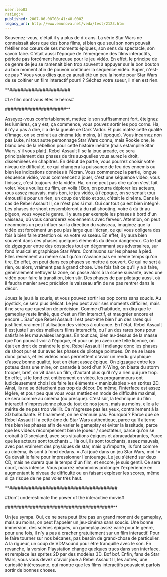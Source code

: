 ```yaml
---
user:leo03
rating:4
published: 2007-06-08T08:41:48.000Z
legacy_url: http://www.emunova.net/veda/test/2123.htm
---
```

Souvenez-vous, c'était il y a plus de dix ans. La série Star Wars ne connaissait alors que des bons films, si bien que seul son nom pouvait frétiller nos cœurs de ses moments épiques, son sens du spectacle, son savoir faire. C'était aussi l'époque de l'émergence des films interactifs, période pas forcément heureuse pour le jeu vidéo. En effet, le principe de ce genre de jeu se ramenait bien trop souvent à appuyer sur le bon bouton au bon moment afin de pouvoir continuer la séquence vidéo. Super, n'est-ce pas ? Vous vous dites que ça aurait été un peu la honte pour Star Wars de se coltiner un film interactif pourri ? Séchez votre sueur, il n'en est rien.  

  

**\#\#\#\#\#\#\#\#\#\#\#\#\#\#\#\#\#\#\#\#\#\#  

\#Le film dont vous êtes le héros\#  

\#\#\#\#\#\#\#\#\#\#\#\#\#\#\#\#\#\#\#\#\#\#**  

  

Asseyez-vous confortablement, mettez le son suffisamment fort, éteignez les lumières, ça y est, ça commence, vous pouvez sortir les pop corns. Ha, il n'y a pas à dire, il a de la gueule ce Dark Vador. Et puis matez cette qualité d'image, on se croirait au cinéma (du moins, à l'époque). Vous incarnez non pas Luke, ni tout autre personnage Star Wars connu, mais Rookie one, le blanc bec de la rébellion pour cette histoire inédite (mais estampillé Star Wars, s'il vous plait). Rebel Assault II se la joue arcade, ce sera principalement des phases de tirs auxquelles vous aurez le droit, disséminées en chapitres. En début de partie, vous pourrez choisir votre niveau de difficulté, ce qui changera la puissance de feu des ennemis ou bien les indications données à l'écran. Vous commencez la partie, longue séquence vidéo, vous commencez à jouer, c'est une séquence vidéo, vous finissez, c'est toujours de la vidéo. Ha, on ne peut pas dire qu'on s'est fait voler. Vous vouliez du film, en voilà ! Bon, on pourra déplorer les acteurs, tous assez mauvais, mais bon, le jeu vidéo, à l'époque, on se sentait tout émoustillé pour un rien, un coup de vidéo et zou, c'était le cinéma. Dans le cas de Rebel Assault II, ce n'est pas si mal. Oui car tout ça est bien intégré. Les phases de shoot ressembleront à du rail shooting, voire à du tir au pigeon, vous voyez le genre. Il y aura par exemple les phases à bord d'un vaisseau, où vous canarderez vos ennemis avec ferveur. Attention, on peut néanmoins un peu influer sur la direction du vaisseau, imaginez que la vidéo est forcément un peu plus large que l'écran, ce qui vous obligera des fois à bien faire attention où va votre vaisseau. En effet, il y aura bien souvent dans ces phases quelques éléments du décor dangereux. Ca le fait de zigzaguer entre des obstacles tout en dégommant ses adversaires, sur fond musical et graphique Star Wars. Continuons sur les phases à pied. Elles reviennent au même sauf qu'on n'avance pas en même temps qu'on tire. En effet, on peut dans ces phases se mettre à couvert. Ce qui ne sert à rien, ou alors, vraiment pas à grand chose. Une fois fait ce qu'il y a à faire, généralement nettoyer la zone, on passe alors à la scène suivante, avec une vidéo pour faire la transition, bien sûr. Des phases de pur pilotage aussi, où il faudra manier avec précision le vaisseau afin de ne pas rentrer dans le décor.  

  

Jouez le jeu à la souris, et vous pouvez sortir les pop corns sans soucis. Au joystick, ce sera plus délicat. Le jeu peut avoir ses moments difficiles, mais il ne sera que question de précision. Comme d'habitude, on dira que le gameplay reste limité, que c'est un film interactif, et maugréer encore et encore... Sauf que Rebel Assault II est peut-être bien l'un des rares qui justifient vraiment l'utilisation des vidéos à outrance. En l'état, Rebel Assault II est juste l'un des meilleurs films interactifs, ou l'un des rares bons pour satisfaire les mauvaises langues. En tout cas, bien au-dessus de la masse que l'on pouvait voir à l'époque, et pour un jeu avec une telle licence, on était en droit de craindre le pire. Rebel Assault II mélange donc les phases de shoot pur et dur avec les phases de pilotage pointues. On ne se lasse donc jamais, et les vidéos nous permettent d'avoir un rendu graphique d'assez bonne qualité, tout en étant assez épique. On zigzague entre les poteau dans une mine, on canarde à bord d'un X-Wing, on blaste du storm trooper, bref, on vit dans un film, d'autant plus qu'il n'y a rien qui jure trop. En effet, si le fond est entièrement en vidéo, les programmeurs ont judicieusement choisi de faire les éléments « manipulables » en sprites 2D. Ainsi, ils ne se détachent pas trop du décor. De même, l'interface est assez légère, et pour peu que vous vous mettiez en mode de difficulté maximal, ce sera comme au cinéma (ou presque). C'est sûr, la technique du film interactif n'impressionne plus du tout de nos jours, mais au moins, elle a le mérite de ne pas trop vieillir. Ca n'agresse pas les yeux, contrairement à la 3D balbutiante. Et finalement, on ne s'ennuie pas. Pourquoi ? Parce que ce Rebel Assault II a cette âme du Star Wars authentique, parce qu'il alterne très bien les phases afin de varier le gameplay et éviter la lassitude, parce que les vidéos récompensent bien le joueur / spectateur, parce qu'on se croirait à Disneyland, avec ses situations épiques et abracadabrantes, Parce que les acteurs sont touchants... Ha oui, ils sont touchants, assez mauvais, avec pas vraiment des physiques de star, mais qu'importe, ils font comme au cinéma, ils sont à fond dedans. « J'ai joué dans un jeu Star Wars, moi ! » Ca devait le faire pour impressionner l'entourage. Le jeu s'étend sur deux CD, mais ne durera que le temps d'un film, et encore, je suis gentil. Ce sera court, mais intense. Vous pourrez néanmoins prolonger l'expérience en augmentant le niveau de difficulté ou en faisant exploser les scores, même si ça risque de ne pas voler très haut.  

  

**\#\#\#\#\#\#\#\#\#\#\#\#\#\#\#\#\#\#\#\#\#\#\#\#\#\#\#\#\#\#\#\#\#\#\#\#\#\#\#  

\#Don't underestimate the power of the interactive movie\#  

\#\#\#\#\#\#\#\#\#\#\#\#\#\#\#\#\#\#\#\#\#\#\#\#\#\#\#\#\#\#\#\#\#\#\#\#\#\#\#**  

  

Un jeu sympa. Oui, ce ne sera peut être pas un grand moment de gameplay, mais au moins, on peut l'appeler un jeu-cinéma sans soucis. Une bonne immersion, des scènes épiques, un gameplay assez varié pour le genre, pour une fois, il n'y a pas à cracher gratuitement sur un film interactif. Pour le faire tourner sur nos bécanes, pas besoin de grand-chose de particulier. A la rigueur, un coup de VDMsound pour être tranquille avec le son. En revanche, la version Playstation change quelques trucs dans son interface, et remplace les sprites 2D par des modèles 3D. Bof bof. Enfin, fans de Star Wars, vous vous devez d'avoir joué à Rebel Assault II, les autres, une curiosité intéressante, qui montre que les films interactifs pouvaient parfois sortir de bonnes choses.
